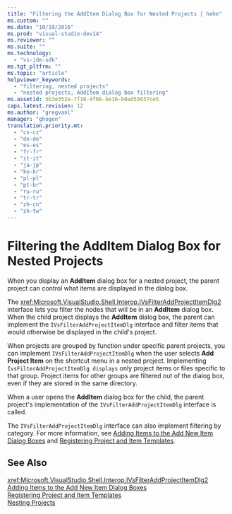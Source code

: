 ```yaml
---
title: "Filtering the AddItem Dialog Box for Nested Projects | hehe"
ms.custom: ""
ms.date: "10/19/2016"
ms.prod: "visual-studio-dev14"
ms.reviewer: ""
ms.suite: ""
ms.technology: 
  - "vs-ide-sdk"
ms.tgt_pltfrm: ""
ms.topic: "article"
helpviewer_keywords: 
  - "filtering, nested projects"
  - "nested projects, AddItem dialog box filtering"
ms.assetid: 5b3e352e-7f18-4f66-be16-b0ad55637ce5
caps.latest.revision: 12
ms.author: "gregvanl"
manager: "ghogen"
translation.priority.mt: 
  - "cs-cz"
  - "de-de"
  - "es-es"
  - "fr-fr"
  - "it-it"
  - "ja-jp"
  - "ko-kr"
  - "pl-pl"
  - "pt-br"
  - "ru-ru"
  - "tr-tr"
  - "zh-cn"
  - "zh-tw"
---
```

# Filtering the AddItem Dialog Box for Nested Projects
When you display an **AddItem** dialog box for a nested project, the parent project can control what items are displayed in the dialog box.  
  
 The <xref:Microsoft.VisualStudio.Shell.Interop.IVsFilterAddProjectItemDlg2> interface lets you filter the nodes that will be in an **AddItem** dialog box. When the child project displays the **AddItem** dialog box, the parent can implement the `IVsFilterAddProjectItemDlg` interface and filter items that would otherwise be displayed in the child's project.  
  
 When projects are grouped by function under specific parent projects, you can implement `IVsFilterAddProjectItemDlg` when the user selects **Add Project Item** on the shortcut menu in a nested project. Implementing `IvsFilterAddProjectItemDlg displays` only project items or files specific to that group. Project items for other groups are filtered out of the dialog box, even if they are stored in the same directory.  
  
 When a user opens the **AddItem** dialog box for the child, the parent project's implementation of the `IVsFilterAddProjectItemDlg` interface is called.  
  
 The `IVsFilterAddProjectItemDlg` interface can also implement filtering by category. For more information, see [Adding Items to the Add New Item Dialog Boxes](../extensibility-internals/adding-items-to-the-add-new-item-dialog-boxes.md) and [Registering Project and Item Templates](../extensibility-internals/registering-project-and-item-templates.md).  
  
## See Also  
 <xref:Microsoft.VisualStudio.Shell.Interop.IVsFilterAddProjectItemDlg2>   
 [Adding Items to the Add New Item Dialog Boxes](../extensibility-internals/adding-items-to-the-add-new-item-dialog-boxes.md)   
 [Registering Project and Item Templates](../extensibility-internals/registering-project-and-item-templates.md)   
 [Nesting Projects](../extensibility-internals/nesting-projects.md)